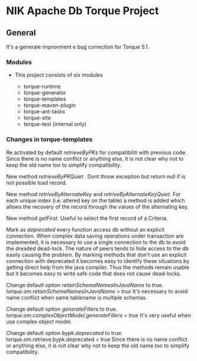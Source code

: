 <!---
 Licensed to the Apache Software Foundation (ASF) under one or more
 contributor license agreements.  See the NOTICE file distributed with
 this work for additional information regarding copyright ownership.
 The ASF licenses this file to You under the Apache License, Version 2.0
 (the "License"); you may not use this file except in compliance with
 the License.  You may obtain a copy of the License at

      http://www.apache.org/licenses/LICENSE-2.0

 Unless required by applicable law or agreed to in writing, software
 distributed under the License is distributed on an "AS IS" BASIS,
 WITHOUT WARRANTIES OR CONDITIONS OF ANY KIND, either express or implied.
 See the License for the specific language governing permissions and
 limitations under the License.
-->

# NIK Apache Db Torque Project

## General

It's a generale improvment e bug correction for Torque 5.1.

### Modules

- This project consists of six modules

    - torque-runtime
    - torque-generator
    - torque-templates
    - torque-maven-plugin
    - torque-ant-tasks
    - torque-site
    - torque-test (internal only)


### Changes in torque-templates

Re activated by default *retrieveByPKs* for compatibiliti with previous code.
Since there is no name conflict or anything else, it is not clear why not to keep the old name too to simplify compatibility.

New method *retrieveByPKQuiet* . Dont throw exception but return null if is not possible load record.

New method *retriveByAlternateKey* and *retriveByAlternateKeyQuiet*.
For each unique index (i.e. altered key on the table) a method is added which
allows the recovery of the record through the values of the alternating key.

New method *getFirst*.
Useful to select the first record of a Criteria.

Mark as *deprecated* every function access db without an explicit connection.
When complex data saving operations under transaction are implemented,
it is necessary to use a single connection to the db to avoid the dreaded dead-lock.
The nature of peers tends to hide access to the db easily causing the problem.
By marking methods that don't use an explicit connection with deprecated it becomes
easy to identify these situations by getting direct help from the java compiler.
Thus the methods remain usable but it becomes easy to write safe code that does not cause dead-locks.

Change default option *retainSchemaNamesInJavaName* to true.
*torque.om.retainSchemaNamesInJavaName = true*
It's necessary to avoid name conflict when same tablename is multiple schemas.

Change default option *generateFillers* to true.
*torque.om.complexObjectModel.generateFillers = true*
It's very useful when use complex object model.

Change default option *bypk.deprecated* to true.
torque.om.retrieve.bypk.deprecated = true
Since there is no name conflict or anything else, it is not clear why not to keep the old name too to simplify compatibility.
